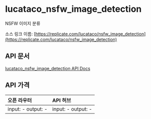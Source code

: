 # lucataco_nsfw_image_detection

NSFW 이미지 분류

소스 링크 이름: [https://replicate.com/lucataco/nsfw_image_detection](https://replicate.com/lucataco/nsfw_image_detection)

## API 문서

[lucataco_nsfw_image_detection API Docs](../apis/kr/lucataco_nsfw_image_detection.md)

## API 가격

| 오픈 라우터 | API 허브 |
|:---|:---|
| input: - output: - | input: - output: - |
